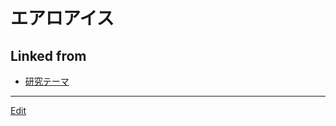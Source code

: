 # エアロアイス

## Linked from

* [研究テーマ](研究テーマ.md)


----
[Edit](https://github.com/vitroid/vitroid.github.io/edit/master/MD/エアロアイス.md)
